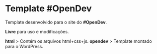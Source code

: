Template #OpenDev
====================

Template desenvolvido para o site do **#OpenDev**.

**Livre** para uso e modificações.

**html** > Contém os arquivos html+css+js.
**opendev** > Template montado para o WordPress.
